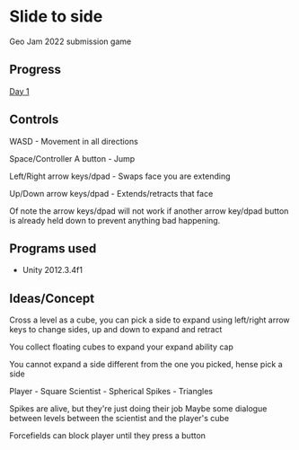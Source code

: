 # Slide to side
 Geo Jam 2022 submission game

## Progress

[Day 1](https://youtu.be/brQPDQOjsV4)

## Controls

WASD - Movement in all directions

Space/Controller A button - Jump

Left/Right arrow keys/dpad - Swaps face you are extending

Up/Down arrow keys/dpad - Extends/retracts that face


Of note the arrow keys/dpad will not work if another arrow key/dpad button is already held down to prevent anything bad happening.

## Programs used

- Unity 2012.3.4f1

## Ideas/Concept

Cross a level as a cube, you can pick a side to expand using left/right arrow keys to change sides, up and down to expand and retract

You collect floating cubes to expand your expand ability cap

You cannot expand a side different from the one you picked, hense pick a side

Player - Square
Scientist - Spherical
Spikes - Triangles

Spikes are alive, but they're just doing their job
Maybe some dialogue between levels between the scientist and the player's cube

Forcefields can block player until they press a button

